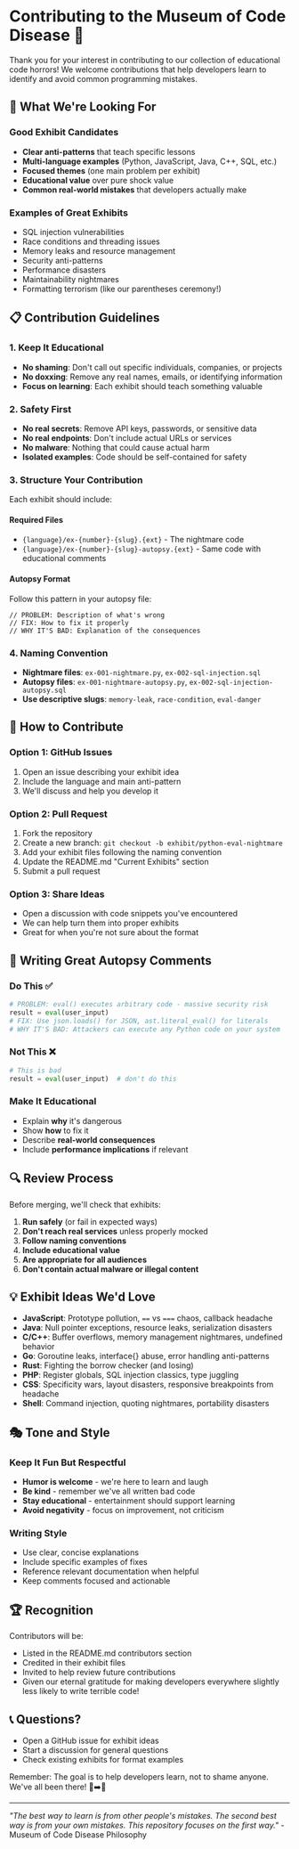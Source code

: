 # Contributing to the Museum of Code Disease 🧫

Thank you for your interest in contributing to our collection of educational code horrors! We welcome contributions that help developers learn to identify and avoid common programming mistakes.

## 🎯 What We're Looking For

### Good Exhibit Candidates
- **Clear anti-patterns** that teach specific lessons
- **Multi-language examples** (Python, JavaScript, Java, C++, SQL, etc.)
- **Focused themes** (one main problem per exhibit)
- **Educational value** over pure shock value
- **Common real-world mistakes** that developers actually make

### Examples of Great Exhibits
- SQL injection vulnerabilities
- Race conditions and threading issues
- Memory leaks and resource management
- Security anti-patterns
- Performance disasters
- Maintainability nightmares
- Formatting terrorism (like our parentheses ceremony!)

## 📋 Contribution Guidelines

### 1. Keep It Educational
- **No shaming**: Don't call out specific individuals, companies, or projects
- **No doxxing**: Remove any real names, emails, or identifying information
- **Focus on learning**: Each exhibit should teach something valuable

### 2. Safety First
- **No real secrets**: Remove API keys, passwords, or sensitive data
- **No real endpoints**: Don't include actual URLs or services
- **No malware**: Nothing that could cause actual harm
- **Isolated examples**: Code should be self-contained for safety

### 3. Structure Your Contribution

Each exhibit should include:

#### Required Files
- `{language}/ex-{number}-{slug}.{ext}` - The nightmare code
- `{language}/ex-{number}-{slug}-autopsy.{ext}` - Same code with educational comments

#### Autopsy Format
Follow this pattern in your autopsy file:
```
// PROBLEM: Description of what's wrong
// FIX: How to fix it properly
// WHY IT'S BAD: Explanation of the consequences
```

### 4. Naming Convention
- **Nightmare files**: `ex-001-nightmare.py`, `ex-002-sql-injection.sql`
- **Autopsy files**: `ex-001-nightmare-autopsy.py`, `ex-002-sql-injection-autopsy.sql`
- **Use descriptive slugs**: `memory-leak`, `race-condition`, `eval-danger`

## 🚀 How to Contribute

### Option 1: GitHub Issues
1. Open an issue describing your exhibit idea
2. Include the language and main anti-pattern
3. We'll discuss and help you develop it

### Option 2: Pull Request
1. Fork the repository
2. Create a new branch: `git checkout -b exhibit/python-eval-nightmare`
3. Add your exhibit files following the naming convention
4. Update the README.md "Current Exhibits" section
5. Submit a pull request

### Option 3: Share Ideas
- Open a discussion with code snippets you've encountered
- We can help turn them into proper exhibits
- Great for when you're not sure about the format

## 🎨 Writing Great Autopsy Comments

### Do This ✅
```python
# PROBLEM: eval() executes arbitrary code - massive security risk
result = eval(user_input)  
# FIX: Use json.loads() for JSON, ast.literal_eval() for literals
# WHY IT'S BAD: Attackers can execute any Python code on your system
```

### Not This ❌
```python
# This is bad
result = eval(user_input)  # don't do this
```

### Make It Educational
- Explain **why** it's dangerous
- Show **how** to fix it
- Describe **real-world consequences**
- Include **performance implications** if relevant

## 🔍 Review Process

Before merging, we'll check that exhibits:

1. **Run safely** (or fail in expected ways)
2. **Don't reach real services** unless properly mocked
3. **Follow naming conventions**
4. **Include educational value**
5. **Are appropriate for all audiences**
6. **Don't contain actual malware or illegal content**

## 💡 Exhibit Ideas We'd Love

- **JavaScript**: Prototype pollution, `==` vs `===` chaos, callback headache
- **Java**: Null pointer exceptions, resource leaks, serialization disasters
- **C/C++**: Buffer overflows, memory management nightmares, undefined behavior
- **Go**: Goroutine leaks, interface{} abuse, error handling anti-patterns
- **Rust**: Fighting the borrow checker (and losing)
- **PHP**: Register globals, SQL injection classics, type juggling
- **CSS**: Specificity wars, layout disasters, responsive breakpoints from headache
- **Shell**: Command injection, quoting nightmares, portability disasters

## 🎭 Tone and Style

### Keep It Fun But Respectful
- **Humor is welcome** - we're here to learn and laugh
- **Be kind** - remember we've all written bad code
- **Stay educational** - entertainment should support learning
- **Avoid negativity** - focus on improvement, not criticism

### Writing Style
- Use clear, concise explanations
- Include specific examples of fixes
- Reference relevant documentation when helpful
- Keep comments focused and actionable

## 🏆 Recognition

Contributors will be:
- Listed in the README.md contributors section
- Credited in their exhibit files
- Invited to help review future contributions
- Given our eternal gratitude for making developers everywhere slightly less likely to write terrible code!

## 📞 Questions?

- Open a GitHub issue for exhibit ideas
- Start a discussion for general questions
- Check existing exhibits for format examples

Remember: The goal is to help developers learn, not to shame anyone. We've all been there! 🐛➡️🦋

---

*"The best way to learn is from other people's mistakes. The second best way is from your own mistakes. This repository focuses on the first way."* - Museum of Code Disease Philosophy
